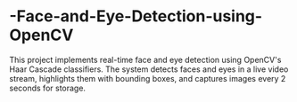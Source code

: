 # -Face-and-Eye-Detection-using-OpenCV
This project implements real-time face and eye detection using OpenCV's Haar Cascade classifiers. The system detects faces and eyes in a live video stream, highlights them with bounding boxes, and captures images every 2 seconds for storage.

